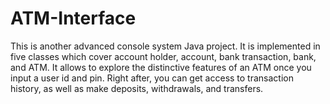# ATM-Interface
This is another advanced console system Java project. 
It is implemented in five classes which cover account holder, account, bank transaction, bank, and ATM. 
It allows to explore the distinctive features of an ATM once you input a user id and pin. 
Right after, you can get access to transaction history, as well as make deposits, withdrawals, and transfers.